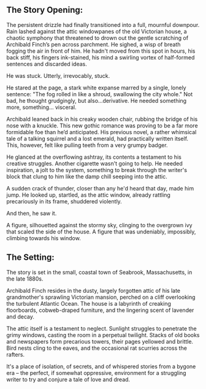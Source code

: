 ## The Story Opening:

The persistent drizzle had finally transitioned into a full, mournful downpour. Rain lashed against the attic windowpanes of the old Victorian house, a chaotic symphony that threatened to drown out the gentle scratching of Archibald Finch’s pen across parchment. He sighed, a wisp of breath fogging the air in front of him. He hadn't moved from this spot in hours, his back stiff, his fingers ink-stained, his mind a swirling vortex of half-formed sentences and discarded ideas.

He was stuck. Utterly, irrevocably, stuck.

He stared at the page, a stark white expanse marred by a single, lonely sentence: "The fog rolled in like a shroud, swallowing the city whole." Not bad, he thought grudgingly, but also…derivative. He needed something more, something… visceral.

Archibald leaned back in his creaky wooden chair, rubbing the bridge of his nose with a knuckle. This new gothic romance was proving to be a far more formidable foe than he’d anticipated. His previous novel, a rather whimsical tale of a talking squirrel and a lost emerald, had practically written itself. This, however, felt like pulling teeth from a very grumpy badger.

He glanced at the overflowing ashtray, its contents a testament to his creative struggles. Another cigarette wasn't going to help. He needed inspiration, a jolt to the system, something to break through the writer's block that clung to him like the damp chill seeping into the attic.

A sudden crack of thunder, closer than any he'd heard that day, made him jump. He looked up, startled, as the attic window, already rattling precariously in its frame, shuddered violently.

And then, he saw it.

A figure, silhouetted against the stormy sky, clinging to the overgrown ivy that scaled the side of the house. A figure that was undeniably, impossibly, climbing towards his window.

## The Setting:

The story is set in the small, coastal town of Seabrook, Massachusetts, in the late 1880s.

Archibald Finch resides in the dusty, largely forgotten attic of his late grandmother's sprawling Victorian mansion, perched on a cliff overlooking the turbulent Atlantic Ocean. The house is a labyrinth of creaking floorboards, cobweb-draped furniture, and the lingering scent of lavender and decay.

The attic itself is a testament to neglect. Sunlight struggles to penetrate the grimy windows, casting the room in a perpetual twilight. Stacks of old books and newspapers form precarious towers, their pages yellowed and brittle. Bird nests cling to the eaves, and the occasional rat scurries across the rafters.

It's a place of isolation, of secrets, and of whispered stories from a bygone era – the perfect, if somewhat oppressive, environment for a struggling writer to try and conjure a tale of love and dread.
